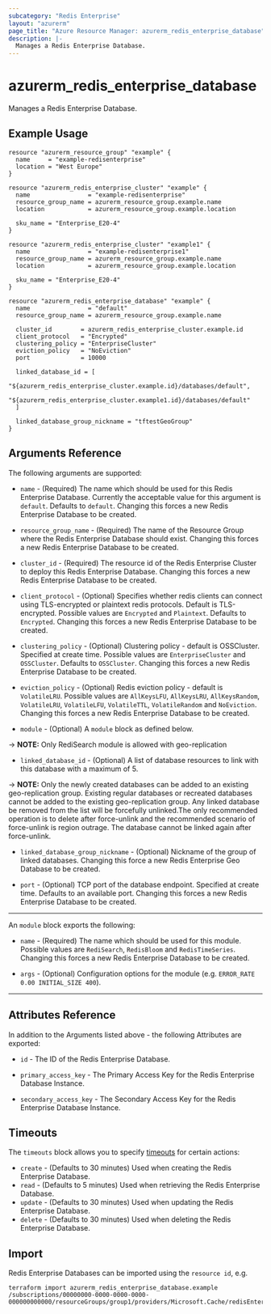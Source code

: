 ```yaml
---
subcategory: "Redis Enterprise"
layout: "azurerm"
page_title: "Azure Resource Manager: azurerm_redis_enterprise_database"
description: |-
  Manages a Redis Enterprise Database.
---
```


# azurerm_redis_enterprise_database

Manages a Redis Enterprise Database.

## Example Usage

```hcl
resource "azurerm_resource_group" "example" {
  name     = "example-redisenterprise"
  location = "West Europe"
}

resource "azurerm_redis_enterprise_cluster" "example" {
  name                = "example-redisenterprise"
  resource_group_name = azurerm_resource_group.example.name
  location            = azurerm_resource_group.example.location

  sku_name = "Enterprise_E20-4"
}

resource "azurerm_redis_enterprise_cluster" "example1" {
  name                = "example-redisenterprise1"
  resource_group_name = azurerm_resource_group.example.name
  location            = azurerm_resource_group.example.location

  sku_name = "Enterprise_E20-4"
}

resource "azurerm_redis_enterprise_database" "example" {
  name                = "default"
  resource_group_name = azurerm_resource_group.example.name

  cluster_id        = azurerm_redis_enterprise_cluster.example.id
  client_protocol   = "Encrypted"
  clustering_policy = "EnterpriseCluster"
  eviction_policy   = "NoEviction"
  port              = 10000

  linked_database_id = [
    "${azurerm_redis_enterprise_cluster.example.id}/databases/default",
    "${azurerm_redis_enterprise_cluster.example1.id}/databases/default"
  ]

  linked_database_group_nickname = "tftestGeoGroup"
}
```

## Arguments Reference

The following arguments are supported:

* `name` - (Required) The name which should be used for this Redis Enterprise Database. Currently the acceptable value for this argument is `default`. Defaults to `default`. Changing this forces a new Redis Enterprise Database to be created.

* `resource_group_name` - (Required) The name of the Resource Group where the Redis Enterprise Database should exist. Changing this forces a new Redis Enterprise Database to be created.

* `cluster_id` - (Required) The resource id of the Redis Enterprise Cluster to deploy this Redis Enterprise Database. Changing this forces a new Redis Enterprise Database to be created.

* `client_protocol` - (Optional) Specifies whether redis clients can connect using TLS-encrypted or plaintext redis protocols. Default is TLS-encrypted. Possible values are `Encrypted` and `Plaintext`. Defaults to `Encrypted`. Changing this forces a new Redis Enterprise Database to be created.

* `clustering_policy` - (Optional) Clustering policy - default is OSSCluster. Specified at create time. Possible values are `EnterpriseCluster` and `OSSCluster`. Defaults to `OSSCluster`. Changing this forces a new Redis Enterprise Database to be created.

* `eviction_policy` - (Optional) Redis eviction policy - default is `VolatileLRU`. Possible values are `AllKeysLFU`, `AllKeysLRU`, `AllKeysRandom`, `VolatileLRU`, `VolatileLFU`, `VolatileTTL`, `VolatileRandom` and `NoEviction`. Changing this forces a new Redis Enterprise Database to be created.

* `module` - (Optional)  A `module` block as defined below.

-> **NOTE:** Only RediSearch module is allowed with geo-replication

* `linked_database_id` - (Optional) A list of database resources to link with this database with a maximum of 5.

-> **NOTE:** Only the newly created databases can be added to an existing geo-replication group. Existing regular databases or recreated databases cannot be added to the existing geo-replication group. Any linked database be removed from the list will be forcefully unlinked.The only recommended operation is to delete after force-unlink and the recommended scenario of force-unlink is region outrage. The database cannot be linked again after force-unlink.

* `linked_database_group_nickname` - (Optional) Nickname of the group of linked databases. Changing this force a new Redis Enterprise Geo Database to be created.

* `port` - (Optional) TCP port of the database endpoint. Specified at create time. Defaults to an available port. Changing this forces a new Redis Enterprise Database to be created.

---

An `module` block exports the following:

* `name` - (Required) The name which should be used for this module. Possible values are `RediSearch`, `RedisBloom` and `RedisTimeSeries`. Changing this forces a new Redis Enterprise Database to be created.

* `args` - (Optional) Configuration options for the module (e.g. `ERROR_RATE 0.00 INITIAL_SIZE 400`).

---

## Attributes Reference

In addition to the Arguments listed above - the following Attributes are exported:

* `id` - The ID of the Redis Enterprise Database.

* `primary_access_key` - The Primary Access Key for the Redis Enterprise Database Instance.

* `secondary_access_key` - The Secondary Access Key for the Redis Enterprise Database Instance.

## Timeouts

The `timeouts` block allows you to specify [timeouts](https://www.terraform.io/language/resources/syntax#operation-timeouts) for certain actions:

* `create` - (Defaults to 30 minutes) Used when creating the Redis Enterprise Database.
* `read` - (Defaults to 5 minutes) Used when retrieving the Redis Enterprise Database.
* `update` - (Defaults to 30 minutes) Used when updating the Redis Enterprise Database.
* `delete` - (Defaults to 30 minutes) Used when deleting the Redis Enterprise Database.

## Import

Redis Enterprise Databases can be imported using the `resource id`, e.g.

```shell
terraform import azurerm_redis_enterprise_database.example /subscriptions/00000000-0000-0000-0000-000000000000/resourceGroups/group1/providers/Microsoft.Cache/redisEnterprise/cluster1/databases/database1
```
